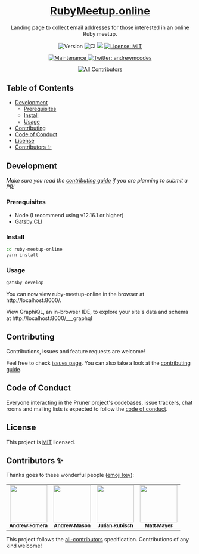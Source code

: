 <h1 align="center">
  <a href="https://rubymeetup.online" target="_blank" rel="noopener noreferrer">RubyMeetup.online</a>
</h1>

<p align="center">Landing page to collect email addresses for those interested in an online Ruby meetup.</p>
<p align="center">
  <img alt="Version" src="https://img.shields.io/badge/version-0.0.1-blue.svg?cacheSeconds=2592000" />
  <img alt="CI" src="https://github.com/andrewmcodes/ruby-meetup-online/workflows/Linters/badge.svg" />
  <a href="https://codeclimate.com/github/andrewmcodes/ruby-meetup-online/maintainability"><img src="https://api.codeclimate.com/v1/badges/b0a6f9ae98f3af46b7f6/maintainability" /></a>
  <a href="https://github.com/andrewmcodes/ruby-meetup-online/blob/master/LICENSE" target="_blank">
    <img alt="License: MIT" src="https://img.shields.io/github/license/andrewmcodes/ruby-meetup-online" />
  </a>
</p>
<p align="center">
  <a href="https://github.com/andrewmcodes/ruby-meetup-online/graphs/commit-activity" target="_blank">
    <img alt="Maintenance" src="https://img.shields.io/badge/Maintained%3F-yes-green.svg" />
  </a>
  <a href="https://twitter.com/andrewmcodes" target="_blank">
    <img alt="Twitter: andrewmcodes" src="https://img.shields.io/twitter/follow/andrewmcodes.svg?style=social" />
  </a>
</p>
<div align="center">

<!-- prettier-ignore-start -->
<!-- ALL-CONTRIBUTORS-BADGE:START - Do not remove or modify this section -->
[![All Contributors](https://img.shields.io/badge/all_contributors-4-orange.svg?style=flat-square)](#contributors)
<!-- ALL-CONTRIBUTORS-BADGE:END -->
<!-- prettier-ignore-end -->

</div>

## Table of Contents

- [Development](#development)
  - [Prerequisites](#prerequisites)
  - [Install](#install)
  - [Usage](#usage)
- [Contributing](#contributing)
- [Code of Conduct](#code-of-conduct)
- [License](#license)
- [Contributors ✨](#contributors-)

## Development

_Make sure you read the [contributing guide](https://github.com/andrewmcodes/ruby-meetup-online/blob/master/CONTRIBUTING.md) if you are planning to submit a PR!_

### Prerequisites

- Node (I recommend using v12.16.1 or higher)
- [Gatsby CLI](https://www.gatsbyjs.org/docs/)

### Install

```sh
cd ruby-meetup-online
yarn install
```

### Usage

```sh
gatsby develop
```

You can now view ruby-meetup-online in the browser at http://localhost:8000/.

View GraphiQL, an in-browser IDE, to explore your site's data and schema at http://localhost:8000/___graphql

## Contributing

Contributions, issues and feature requests are welcome!

Feel free to check [issues page](https://github.com/andrewmcodes/ruby-meetup-online/issues). You can also take a look at the [contributing guide](https://github.com/andrewmcodes/ruby-meetup-online/blob/master/CONTRIBUTING.md).

## Code of Conduct

Everyone interacting in the Pruner project's codebases, issue trackers, chat rooms and mailing lists is expected to follow the [code of conduct](https://github.com/andrewmcodes/pruner/blob/master/CODE_OF_CONDUCT.md).

## License

This project is [MIT](https://github.com/andrewmcodes/ruby-meetup-online/blob/master/LICENSE) licensed.

## Contributors ✨

Thanks goes to these wonderful people ([emoji key](https://allcontributors.org/docs/en/emoji-key)):

<!-- ALL-CONTRIBUTORS-LIST:START - Do not remove or modify this section -->
<!-- prettier-ignore-start -->
<!-- markdownlint-disable -->
<table>
  <tr>
    <td align="center"><a href="https://andrewfomera.com"><img src="https://avatars1.githubusercontent.com/u/1741179?v=4" width="100px;" alt=""/><br /><sub><b>Andrew Fomera</b></sub></a></td>
    <td align="center"><a href="https://www.andrewm.codes"><img src="https://avatars1.githubusercontent.com/u/18423853?v=4" width="100px;" alt=""/><br /><sub><b>Andrew Mason</b></sub></a></td>
    <td align="center"><a href="http://www.julianrubisch.at"><img src="https://avatars0.githubusercontent.com/u/4352208?v=4" width="100px;" alt=""/><br /><sub><b>Julian Rubisch</b></sub></a></td>
    <td align="center"><a href="https://www.mattmayer.com/"><img src="https://avatars1.githubusercontent.com/u/152770?v=4" width="100px;" alt=""/><br /><sub><b>Matt Mayer</b></sub></a></td>
  </tr>
</table>

<!-- markdownlint-enable -->
<!-- prettier-ignore-end -->
<!-- ALL-CONTRIBUTORS-LIST:END -->

This project follows the [all-contributors](https://github.com/all-contributors/all-contributors) specification. Contributions of any kind welcome!
